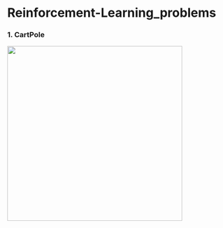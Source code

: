 # Reinforcement-Learning_problems

### 1. CartPole

<img src="https://imgur.com/AyyyuxI" width="400" height="400">
